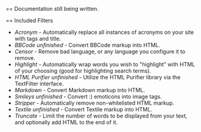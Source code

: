 == Documentation still being written.

== Included Filters

* *Acronym* - Automatically replace all instances of acronyms on your site with <abbr> tags and title.
* *BBCode* _unfinished_ - Convert BBCode markup into HTML.
* *Censor* - Remove bad language, or any language you configure it to remove.
* *Highlight* - Automatically wrap words you wish to "highlight" with HTML of your choosing (good for highlighting search terms).
* *HTML Purifier* _unfinished_ - Utilize the HTML Purifier library via the TextFilter interface.
* *Markdown* - Convert Markdown markup into HTML.
* *Smileys* _unfinished_ - Convert :) emoticons into image tags.
* *Stripper* - Automatically remove non-whitelisted HTML markup.
* *Textile* _unfinished_ - Convert Textile markup into HTML.
* *Truncate* - Limit the number of words to be displayed from your text, and optionally add HTML to the end of it.
